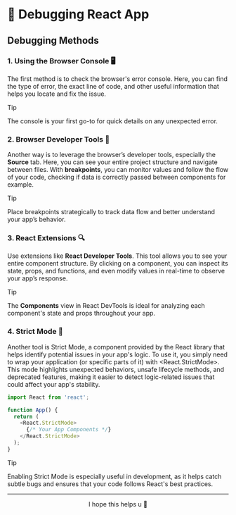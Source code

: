 # 🐛 Debugging React App

## Debugging Methods

### 1. Using the Browser Console 🖥️

The first method is to check the browser's error console. Here, you can find the type of error, the exact line of code, and other useful information that helps you locate and fix the issue.

> [!TIP]
> The console is your first go-to for quick details on any unexpected error.

### 2. Browser Developer Tools 🧰

Another way is to leverage the browser’s developer tools, especially the **Source** tab. Here, you can see your entire project structure and navigate between files. 
With **breakpoints**, you can monitor values and follow the flow of your code, checking if data is correctly passed between components for example.

> [!TIP]
>  Place breakpoints strategically to track data flow and better understand your app’s behavior.

### 3. React Extensions 🔍

Use extensions like **React Developer Tools**. This tool allows you to see your entire component structure. 
By clicking on a component, you can inspect its state, props, and functions, and even modify values in real-time to observe your app’s response.

> [!TIP]
>  The **Components** view in React DevTools is ideal for analyzing each component's state and props throughout your app.

### 4. Strict Mode 🚨
Another tool is Strict Mode, a component provided by the React library that helps identify potential issues in your app's logic. 
To use it, you simply need to wrap your application (or specific parts of it) with <React.StrictMode>. 
This mode highlights unexpected behaviors, unsafe lifecycle methods, and deprecated features, making it easier to detect logic-related issues that could affect your app's stability.
```javascript
import React from 'react';

function App() {
  return (
    <React.StrictMode>
      {/* Your App Components */}
    </React.StrictMode>
  );
}
```
> [!TIP]
> Enabling Strict Mode is especially useful in development, as it helps catch subtle bugs and ensures that your code follows React's best practices.

---
<p align="center">I hope this helps u 🐸</p>

